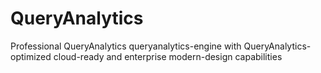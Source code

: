# QueryAnalytics
Professional QueryAnalytics queryanalytics-engine with QueryAnalytics-optimized cloud-ready and enterprise modern-design capabilities

